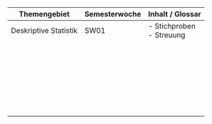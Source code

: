 | Themengebiet          | Semesterwoche | Inhalt / Glossar              |
| --------------------- | ------------- | ----------------------------- |
| Deskriptive Statistik | SW01          | - Stichproben<br />- Streuung |
|                       |               |                               |
|                       |               |                               |
|                       |               |                               |
|                       |               |                               |
|                       |               |                               |
|                       |               |                               |
|                       |               |                               |
|                       |               |                               |
|                       |               |                               |
|                       |               |                               |
|                       |               |                               |
|                       |               |                               |
|                       |               |                               |
|                       |               |                               |
|                       |               |                               |
|                       |               |                               |
|                       |               |                               |
|                       |               |                               |
|                       |               |                               |
|                       |               |                               |
|                       |               |                               |
|                       |               |                               |
|                       |               |                               |
|                       |               |                               |
|                       |               |                               |
|                       |               |                               |
|                       |               |                               |
|                       |               |                               |

